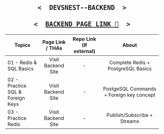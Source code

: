 <p align="center">

   <h2 align="center">
     <pre><samp><&nbsp; DEVSNEST--BACKEND &nbsp;></samp></pre>
   </h2>
</p>

<p align="center">

   <h2 align="center">
     <pre><samp><&nbsp; <a href="https://thedeepakchaturvedi.github.io/Devsnest-Backend/">BACKEND PAGE LINK 📝</a> &nbsp;></samp></pre>
   </h2>
</p>

| Topics                           |  Page Link / THAs  | Repo Link (If external) |                  About                   |
| -------------------------------- | :----------------: | :---------------------: | :--------------------------------------: |
| 01 - Redis & SQL Basics          | Visit Backend Site |            -            |    Complete Redis + PostgreSQL Basics    |
| 02 - Practice SQL & Foreign Keys | Visit Backend Site |            -            | PostgeSQL Commands + Foreign key concept |
| 03 - Practice Redis              | Visit Backend Site |            -            |       Publish/Subscribe + Streams        |
